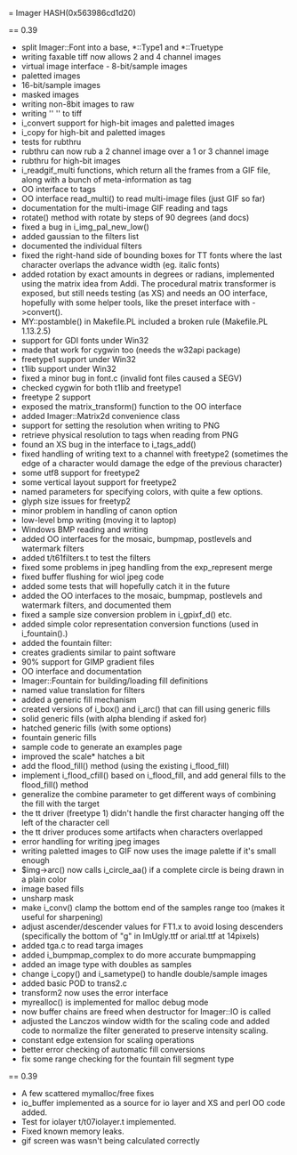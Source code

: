 = Imager HASH(0x563986cd1d20)



== 0.39

- split Imager::Font into a base, *::Type1 and *::Truetype
- writing faxable tiff now allows 2 and 4 channel images
- virtual image interface - 8-bit/sample images
- paletted images
- 16-bit/sample images
- masked images
- writing non-8bit images to raw
- writing   ''       ''   to tiff
- i_convert support for high-bit images and paletted images
- i_copy for high-bit and paletted images
- tests for rubthru
- rubthru can now rub a 2 channel image over a 1 or 3 channel   image
- rubthru for high-bit images
- i_readgif_multi functions, which return all the frames from a  GIF file, along with a bunch of meta-information as tag
- OO interface to tags
- OO interface read_multi() to read multi-image files (just GIF  so far)
- documentation for the multi-image GIF reading and tags
- rotate() method with rotate by steps of 90 degrees (and docs)
- fixed a bug in i_img_pal_new_low()
- added gaussian to the filters list
- documented the individual filters
- fixed the right-hand side of bounding boxes for TT fonts   where the last character overlaps the advance width (eg.   italic fonts)
- added rotation by exact amounts in degrees or radians,  implemented using the matrix idea from Addi.  The procedural  matrix transformer is exposed, but still needs testing (as XS)  and needs an OO interface, hopefully with some helper tools,  like the preset interface with ->convert().
- MY::postamble() in Makefile.PL included a broken rule   (Makefile.PL 1.13.2.5)
- support for GDI fonts under Win32
- made that work for cygwin too (needs the w32api package)
- freetype1 support under Win32
- t1lib support under Win32
- fixed a minor bug in font.c (invalid font files caused a SEGV)
- checked cygwin for both t1lib and freetype1
- freetype 2 support
- exposed the matrix_transform() function to the OO interface
- added Imager::Matrix2d convenience class
- support for setting the resolution when writing to PNG
- retrieve physical resolution to tags when reading from PNG
- found an XS bug in the interface to i_tags_add()
- fixed handling of writing text to a channel with freetype2   (sometimes the edge of a character would damage the edge of the   previous character)
- some utf8 support for freetype2
- some vertical layout support for freetype2
- named parameters for specifying colors, with quite a few options.
- glyph size issues for freetyp2
- minor problem in handling of canon option
- low-level bmp writing (moving it to laptop)
- Windows BMP reading and writing
- added OO interfaces for the mosaic, bumpmap, postlevels and  watermark filters
- added t/t61filters.t to test the filters
- fixed some problems in jpeg handling from the exp_represent merge
- fixed buffer flushing for wiol jpeg code
- added some tests that will hopefully catch it in the future
- added the OO interfaces to the mosaic, bumpmap, postlevels and  watermark filters, and documented them
- fixed a sample size conversion problem in i_gpixf_d() etc.
- added simple color representation conversion functions (used  in i_fountain().)
- added the fountain filter:
- creates gradients similar to paint software
- 90% support for GIMP gradient files
- OO interface and documentation
- Imager::Fountain for building/loading fill definitions
- named value translation for filters
- added a generic fill mechanism
- created versions of i_box() and i_arc() that can fill using  generic fills
- solid generic fills (with alpha blending if asked for)
- hatched generic fills (with some options)
- fountain generic fills
- sample code to generate an examples page
- improved the scale* hatches a bit
- add the flood_fill() method (using the existing i_flood_fill)
- implement i_flood_cfill() based on i_flood_fill, and   add general fills to the flood_fill() method
- generalize the combine parameter to get different ways of   combining the fill with the target
- the tt driver (freetype 1) didn't handle the first character  hanging off the left of the character cell
- the tt driver produces some artifacts when characters  overlapped
- error handling for writing jpeg images
- writing paletted images to GIF now uses the image palette  if it's small enough
- $img->arc() now calls i_circle_aa() if a complete circle is  being drawn in a plain color
- image based fills
- unsharp mask
- make i_conv() clamp the bottom end of the samples range too  (makes it useful for sharpening)
- adjust ascender/descender values for FT1.x to avoid losing  descenders (specifically the bottom of "g" in ImUgly.ttf or  arial.ttf at 14pixels)
- added tga.c to read targa images
- added i_bumpmap_complex to do more accurate bumpmapping
- added an image type with doubles as samples
- change i_copy() and i_sametype() to handle double/sample images
- added basic POD to trans2.c
- transform2 now uses the error interface
- myrealloc() is implemented for malloc debug mode
- now buffer chains are freed when destructor for Imager::IO  is called
- adjusted the Lanczos window width for the scaling code and  added code to normalize the filter generated to preserve  intensity scaling.
- constant edge extension for scaling operations
- better error checking of automatic fill conversions
- fix some range checking for the fountain fill segment type

== 0.39

- A few scattered mymalloc/free fixes
- io_buffer implemented as a source for io layer and  XS and perl OO code added.
- Test for iolayer t/t07iolayer.t implemented.
- Fixed known memory leaks.
- gif screen was wasn't being calculated correctly